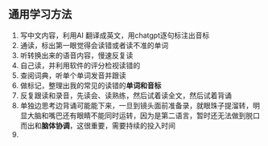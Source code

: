 ## 通用学习方法
1. 写中文内容，利用AI 翻译成英文，用chatgpt逐句标注出音标
2. 通读，标出第一眼觉得会读错或者读不准的单词
3. 听转换出来的语音内容，慢速反复读
4. 自己读，并利用软件的评分检视读错的
5. 查阅词典，听单个单词发音并跟读
6. 做标记，整理出我的常见的读错的**单词和音标**
7. 反复跟读和录音，先读会、读熟练，然后试着读全文，然后试着背诵
8. 单独边思考边背诵可能能下来，一旦到镜头面前准备录，就眼珠子提溜转，明显大脑和嘴巴还有眼睛不能同时运转，因为是第二语言，暂时还无法做到脱口而出和**脑体协调**，这很重要，需要持续的投入时间
9. 
